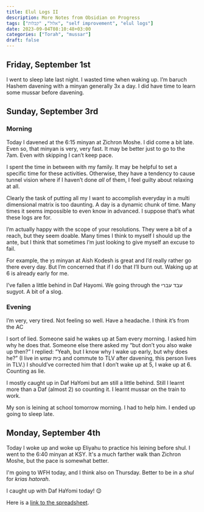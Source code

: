 ```yaml
---
title: Elul Logs II
description: More Notes from Obsidian on Progress
tags: ["אלול", "קבלות", "self improvement", "elul logs"]
date: 2023-09-04T08:10:48+03:00
categories: ["Torah", "mussar"]
draft: false
---
```


## Friday, September 1st

I went to sleep late last night. I wasted time when waking up. I’m baruch Hashem davening with a minyan generally 3x a day. I did have time to learn some mussar before davening.

## Sunday, September 3rd

### Morning

Today I davened at the 6:15 minyan at Zichron Moshe. I did come a bit late. Even so, that minyan is very, very fast. It may be better just to go to the 7am. Even with skipping I can’t keep pace.

I spent the time in between with my family. It may be helpful to set a specific time for these activities. Otherwise, they have a tendency to cause tunnel vision where if I haven’t done _all_ of them, I feel guilty about relaxing at all.

Clearly the task of putting all my I want to accomplish everyday in a multi dimensional matrix is too daunting. A day is a dynamic chunk of time. Many times it seems impossible to even know in advanced. I suppose that’s what these logs are for.

I’m actually happy with the scope of your resolutions. They were a bit of a reach, but they seem doable. Many times I think to myself I should up the ante, but I think that sometimes I’m just looking to give myself an excuse to fail.

For example, the נץ minyan at Aish Kodesh is great and I’d really rather go there every day. But I’m concerned that if I do that I’ll burn out. Waking up at 6 is already early for me.

I’ve fallen a little behind in Daf Hayomi. We going through the עבד עברי sugyot. A bit of a slog.

### Evening

I’m very, very tired. Not feeling so well. Have a headache. I think it’s from the AC

I sort of lied. Someone said he wakes up at 5am every morning. I asked him why he does that. Someone else there asked my “but don’t you also wake up then?” I replied: “Yeah, but I know why I wake up early, but why does he?” (I live in בית שמש and commute to TLV after davening, this person lives in TLV.) I should’ve corrected him that I don’t wake up at 5, I wake up at 6. Counting as lie.

I mostly caught up in Daf HaYomi but am still a little behind. Still l learnt more than a Daf (almost 2) so counting it. I learnt mussar on the train to work.

My son is leining at school tomorrow morning. I had to help him. I ended up going to sleep late.

## Monday, September 4th

Today I woke up and woke up Eliyahu to practice his leining before shul. I went to the 6:40 minyan at KSY. It's a much farther walk than Zichron Moshe, but the pace is somewhat better.

I'm going to WFH today, and I think also on Thursday. Better to be in a _shul_ for _krias hatorah_. 

I caught up with Daf HaYomi today! 😌

Here is a [link to the spreadsheet](https://docs.google.com/spreadsheets/d/1-_lmKdJ7ZpfgfUV1Gm1zYOW8gRP5b75D2Qj52uR6KuA/edit?usp=sharing).
